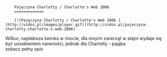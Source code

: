 
        Pajęczyna Charlotty / Charlotte's Web 2006 
        =============
        
        [![Pajęczyna Charlotty / Charlotte's Web 2006 ](http://vidos.pl/images/player.gif)](http://vidos.pl/pajeczyna-charlotty-charlotte-s-web-2006)
        
        
 Wilbur, najsłabsza świnka w miocie, dla innych zwierząt w stajni wydaje się być uosobieniem naiwności, jednak dla Charlotty - pająka zobacz pełny opis
    
